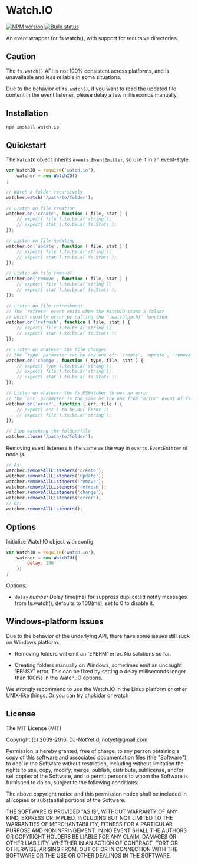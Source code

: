 # Watch.IO

[![NPM version](https://img.shields.io/npm/v/watch.io.svg?style=flat-square)](https://www.npmjs.org/package/watch.io)
[![Build status](https://secure.travis-ci.org/DJ-NotYet/watch.io.png?branch=master)](https://travis-ci.org/DJ-NotYet/watch.io)

An event wrapper for fs.watch(), with support for recursive directories.


## Caution

The `fs.watch()` API is not 100% consistent across platforms,
and is unavailable and less reliable in some situations.

Due to the behavior of `fs.watch()`, if you want to read the updated file content
in the event listener, please delay a few milliseconds manually.


## Installation

```bash
npm install watch.io
```


## Quickstart

The `WatchIO` object inherits `events.EventEmitter`, so use it in an event-style.

```javascript
var WatchIO = require('watch.io'),
    watcher = new WatchIO()
;

// Watch a folder recursively
watcher.watch('/path/to/folder');

// Listen on file creation
watcher.on('create', function ( file, stat ) {
    // expect( file ).to.be.a('string');
    // expect( stat ).to.be.a( fs.Stats );
});

// Listen on file updating
watcher.on('update', function ( file, stat ) {
    // expect( file ).to.be.a('string');
    // expect( stat ).to.be.a( fs.Stats );
});

// Listen on file removal
watcher.on('remove', function ( file, stat ) {
    // expect( file ).to.be.a('string');
    // expect( stat ).to.be.a( fs.Stats );
});

// Listen on file refreshment
// The `refresh` event emits when the WatchIO scans a folder
// which usually occur by calling the `.watch(path)` function
watcher.on('refresh', function ( file, stat ) {
    // expect( file ).to.be.a('string');
    // expect( stat ).to.be.a( fs.Stats );
});

// Listen on whatever the file changes
// the `type` parameter can be any one of: 'create', 'update', 'remove', 'refresh'
watcher.on('change', function ( type, file, stat ) {
    // expect( type ).to.be.a('string');
    // expect( file ).to.be.a('string');
    // expect( stat ).to.be.a( fs.Stats );
});

// Listen on whatever the fs.FSWatcher throws an error
// the `err` parameter is the same as the one from 'error' event of fs.FSWatcher
watcher.on('error', function ( err, file ) {
    // expect( err ).to.be.an( Error );
    // expect( file ).to.be.a('string');
});

// Stop watching the folder/file
watcher.close('/path/to/folder');
```

Removing event listeners is the same as the way in `events.EventEmitter` of node.js.

```javascript
// As:
watcher.removeAllListeners('create');
watcher.removeAllListeners('update');
watcher.removeAllListeners('remove');
watcher.removeAllListeners('refresh');
watcher.removeAllListeners('change');
watcher.removeAllListeners('error');
// Or:
watcher.removeAllListeners();
```


## Options

Initialize WatchIO object with config:

```javascript
var WatchIO = require('watch.io'),
    watcher = new WatchIO({
        delay: 100
    })
;
```

Options:

* `delay` *number* Delay time(ms) for suppress duplicated notify messages from fs.watch(),
defaults to 100(ms), set to 0 to disable it.


## Windows-platform Issues

Due to the behavior of the underlying API,
there have some issues still suck on Windows platform.

* Removing folders will emit an 'EPERM' error.
  No solutions so far.

* Creating folders manually on Windows, sometimes emit an uncaught 'EBUSY' error.
  This can be fixed by setting a delay milliseconds longer than 100ms in the Watch.IO options.

We strongly recommend to use the Watch.IO in the Linux platform or other UNIX-like things.
Or you can try
[chokidar](https://www.npmjs.org/package/chokidar)
or
[watch](https://www.npmjs.org/package/watch)


## License

The MIT License (MIT)

Copyright (c) 2009-2016, DJ-NotYet <dj.notyet@gmail.com>

Permission is hereby granted, free of charge, to any person obtaining a copy
of this software and associated documentation files (the "Software"), to deal
in the Software without restriction, including without limitation the rights
to use, copy, modify, merge, publish, distribute, sublicense, and/or sell
copies of the Software, and to permit persons to whom the Software is
furnished to do so, subject to the following conditions:

The above copyright notice and this permission notice shall be included in
all copies or substantial portions of the Software.

THE SOFTWARE IS PROVIDED "AS IS", WITHOUT WARRANTY OF ANY KIND, EXPRESS OR
IMPLIED, INCLUDING BUT NOT LIMITED TO THE WARRANTIES OF MERCHANTABILITY,
FITNESS FOR A PARTICULAR PURPOSE AND NONINFRINGEMENT. IN NO EVENT SHALL THE
AUTHORS OR COPYRIGHT HOLDERS BE LIABLE FOR ANY CLAIM, DAMAGES OR OTHER
LIABILITY, WHETHER IN AN ACTION OF CONTRACT, TORT OR OTHERWISE, ARISING FROM,
OUT OF OR IN CONNECTION WITH THE SOFTWARE OR THE USE OR OTHER DEALINGS IN
THE SOFTWARE.
